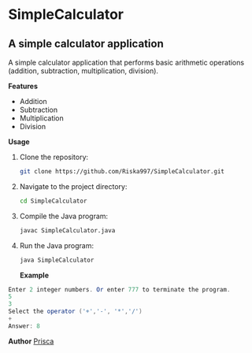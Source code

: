 # SimpleCalculator
 
## A simple calculator application ##
A simple calculator application that performs basic arithmetic operations (addition, subtraction, multiplication, division).


**Features**
- Addition
- Subtraction
- Multiplication
- Division


**Usage**
1. Clone the repository:
    ```bash
    git clone https://github.com/Riska997/SimpleCalculator.git
    ```
2. Navigate to the project directory:
    ```bash
    cd SimpleCalculator
    ```
3. Compile the Java program:
    ```bash
    javac SimpleCalculator.java
    ```
4. Run the Java program:
    ```bash
    java SimpleCalculator
    ```

    **Example**
   
```java
Enter 2 integer numbers. Or enter 777 to terminate the program.
5
3
Select the operator ('+','-', '*','/')
+
Answer: 8
```

**Author**
[Prisca](https://www.linkedin.com/in/prisca-mulishi-3994702a2?lipi=urn%3Ali%3Apage%3Ad_flagship3_profile_view_base_contact_details%3BPC69yolOT9uvbUl%2Bbfprjw%3D%3D)
